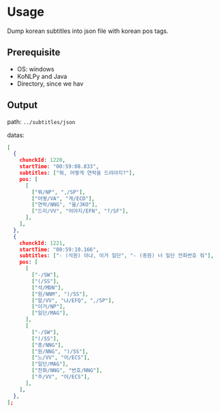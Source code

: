 # Usage
Dump korean subtitles into json file with korean pos tags.

## Prerequisite
- OS: windows
- KoNLPy and Java
- Directory, since we hav


## Output
path: `../subtitles/json`

datas:
```json
[
  {
    chunckId: 1220,
    startTime: "00:59:08.833",
    subtitles: ["뭐, 어떻게 연락을 드려야지?"],
    pos: [
      [
        ["뭐/NP", ",/SP"],
        ["어떻/VA", "게/ECD"],
        ["연락/NNG", "을/JKO"],
        ["드리/VV", "어야지/EFN", "?/SF"],
      ],
    ],
  },
  {
    chunckId: 1221,
    startTime: "00:59:10.166",
    subtitles: ["- (석원) 아냐, 이거 일단", "- (종원) 너 일단 전화번호 줘"],
    pos: [
      [
        ["-/SW"],
        ["(/SS"],
        ["석/MDN"],
        ["원/NNM", ")/SS"],
        ["알/VV", "냐/EFQ", ",/SP"],
        ["이거/NP"],
        ["일단/MAG"],
      ],
      [
        ["-/SW"],
        ["(/SS"],
        ["종/NNG"],
        ["원/NNG", ")/SS"],
        ["느/VV", "어/ECS"],
        ["일단/MAG"],
        ["전화/NNG", "번호/NNG"],
        ["주/VV", "어/ECS"],
      ],
    ],
  },
];
```